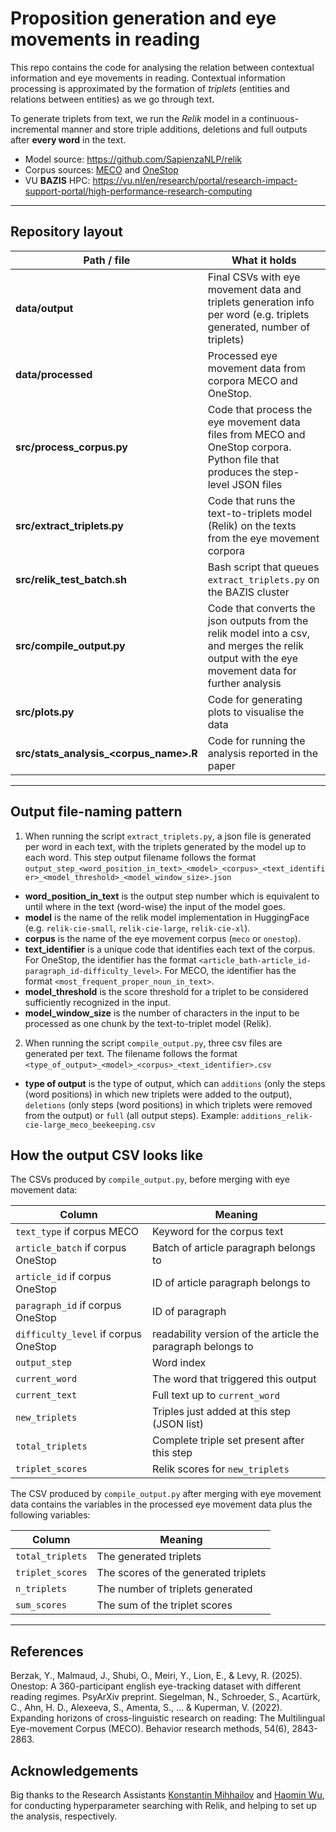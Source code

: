 # Proposition generation and eye movements in reading

This repo contains the code for analysing the relation between contextual information and eye movements in reading. Contextual information processing is approximated by the formation of _triplets_ (entities and relations between entities) as we go through text. 

To generate triplets from text, we run the *Relik* model in a continuous-incremental manner and store triple additions, deletions and full outputs after **every word** in the text.

* Model source: <https://github.com/SapienzaNLP/relik>  
* Corpus sources: [MECO](https://osf.io/srdhm) and [OneStop](https://osf.io/2prdq/)
* VU **BAZIS** HPC: <https://vu.nl/en/research/portal/research-impact-support-portal/high-performance-research-computing>

---

## Repository layout

| Path / file                            | What it holds                                                                                                                                    |
|----------------------------------------|--------------------------------------------------------------------------------------------------------------------------------------------------|
| **data/output**                        | Final CSVs with eye movement data and triplets generation info per word (e.g. triplets generated, number of triplets)                            |
| **data/processed**                     | Processed eye movement data from corpora MECO and OneStop.                                                                                       |
| **src/process_corpus.py**              | Code that process the eye movement data files from MECO and OneStop corpora. Python file that produces the step-level JSON files                 |
| **src/extract_triplets.py**            | Code that runs the text-to-triplets model (Relik) on the texts from the eye movement corpora                                                     |
| **src/relik_test_batch.sh**            | Bash script that queues `extract_triplets.py` on the BAZIS cluster                                                                               |
| **src/compile_output.py**              | Code that converts the json outputs from the relik model into a csv, and merges the relik output with the eye movement data for further analysis |
| **src/plots.py**                       | Code for generating plots to visualise the data                                                                                                  |
| **src/stats_analysis_<corpus_name>.R** | Code for running the analysis reported in the paper                                                                                              |

---

## Output file-naming pattern
1. When running the script `extract_triplets.py`, a json file is generated per word in each text, with the triplets generated by the model up to each word. 
This step output filename follows the format `output_step_<word_position_in_text>_<model>_<corpus>_<text_identifier>_<model_threshold>_<model_window_size>.json`
* **word_position_in_text** is the output step number which is equivalent to until where in the text (word-wise) the input of the model goes. 
* **model** is the name of the relik model implementation in HuggingFace (e.g. `relik-cie-small`, `relik-cie-large`, `relik-cie-xl`).
* **corpus** is the name of the eye movement corpus (`meco` or `onestop`).
* **text_identifier** is a unique code that identifies each text of the corpus. For OneStop, the identifier has the format 
`<article_bath-article_id-paragraph_id-difficulty_level>`. For MECO, the identifier has the format `<most_frequent_proper_noun_in_text>`.
* **model_threshold** is the score threshold for a triplet to be considered sufficiently recognized in the input.
* **model_window_size** is the number of characters in the input to be processed as one chunk by the text-to-triplet model (Relik).

2. When running the script `compile_output.py`, three csv files are generated per text. The filename follows the format 
`<type_of_output>_<model>_<corpus>_<text_identifier>.csv`
* **type of output** is the type of output, which can `additions` (only the steps (word positions) in which new triplets were added to the output), 
`deletions` (only steps (word positions) in which triplets were removed from the output) or `full` (all output steps).
Example: `additions_relik-cie-large_meco_beekeeping.csv`

## How the output CSV looks like

The CSVs produced by `compile_output.py`, before merging with eye movement data:

| Column                               | Meaning                                                     |
|--------------------------------------|-------------------------------------------------------------|
| `text_type` if corpus MECO           | Keyword for the corpus text                                 |
| `article_batch` if corpus OneStop    | Batch of article paragraph belongs to                       |
| `article_id` if corpus OneStop       | ID of article paragraph belongs to                          |
| `paragraph_id` if corpus OneStop     | ID of paragraph                                             |
| `difficulty_level` if corpus OneStop | readability version of the article the paragraph belongs to |
| `output_step`                        | Word index                                                  |
| `current_word`                       | The word that triggered this output                         |
| `current_text`                       | Full text up to `current_word`                              |
| `new_triplets`                       | Triples just added at this step (JSON list)                 |
| `total_triplets`                     | Complete triple set present after this step                 |
| `triplet_scores`                     | Relik scores for `new_triplets`                             |

The CSV produced by `compile_output.py` after merging with eye movement data contains the variables in the processed eye movement data plus the following variables:

| Column            | Meaning                              |
|-------------------|--------------------------------------|
| `total_triplets`  | The generated triplets               |
| `triplet_scores`  | The scores of the generated triplets |
| `n_triplets`      | The number of triplets generated     |
| `sum_scores`      | The sum of the triplet scores        |

---

## References

Berzak, Y., Malmaud, J., Shubi, O., Meiri, Y., Lion, E., & Levy, R. (2025). Onestop: A 360-participant english eye-tracking dataset with different reading regimes. PsyArXiv preprint.
Siegelman, N., Schroeder, S., Acartürk, C., Ahn, H. D., Alexeeva, S., Amenta, S., ... & Kuperman, V. (2022). Expanding horizons of cross-linguistic research on reading: The Multilingual Eye-movement Corpus (MECO). Behavior research methods, 54(6), 2843-2863.

## Acknowledgements

Big thanks to the Research Assistants [Konstantin Mihhailov](https://github.com/ElectricBoogaloo6) and [Haomin Wu](https://github.com/returnhw99), for conducting hyperparameter searching with Relik, and helping to set up the analysis, respectively.